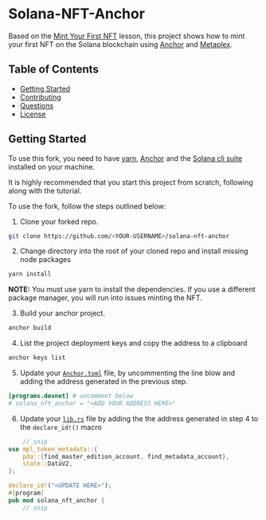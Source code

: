 # Solana-NFT-Anchor

Based on the [Mint Your First NFT](https://calyptus.co/lessons/mint-your-first-nft/) lesson, this project shows how to mint your first NFT on the Solana blockchain using [Anchor](https://www.anchor-lang.com/) and [Metaplex](https://www.anchor-lang.com/).

## Table of Contents
- [Getting Started](#getting-started)
- [Contributing](#contributing)
- [Questions](#questions)
- [License](#license)

## Getting Started

To use this fork, you need to have [yarn](https://yarnpkg.com/getting-started/install), [Anchor](https://www.anchor-lang.com/docs/installation) and the [Solana cli suite](https://solana.com/developers/guides/getstarted/setup-local-development) installed on your machine. 

It is highly recommended that you start this project from scratch, following along with the tutorial. 

To use the fork, follow the steps outlined below: 

1. Clone your forked repo.

```bash
git clone https://github.com/<YOUR-USERNAME>/solana-nft-anchor
```

2. Change directory into the root of your cloned repo and install missing node packages

```bash
yarn install
```

**NOTE:** You must use yarn to install the dependencies. If you use a different package manager, you will run into issues minting the NFT.

3. Build your anchor project.

```bash
anchor build
```

4. List the project deployment keys and copy the address to a clipboard

```bash
anchor keys list
```

5. Update your [`Anchor.toml`](Anchor.toml) file, by uncommenting the line blow and adding the address generated in the previous step. 

```toml
[programs.devnet] # uncomment below
# solana_nft_anchor = "<ADD YOUR ADDRESS HERE>"
```

6. Update your [`lib.rs`](programs/solana-nft-anchor/src//lib.rs) file by adding the the address generated in step 4 to the `declare_id!()` macro

```rust
    // snip
use mpl_token_metadata::{
    pda::{find_master_edition_account, find_metadata_account},
    state::DataV2,
};

declare_id!("<UPDATE HERE>");
#[program]
pub mod solana_nft_anchor {
    // snip
```
